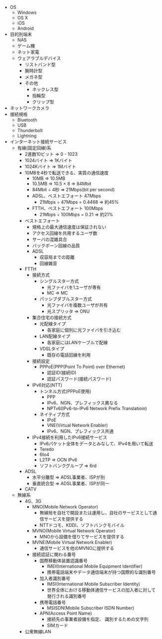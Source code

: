 - OS
    - Windows
    - OS X
    - iOS
    - Android
- 目的別端末
    - NAS
    - ゲーム機
    - ネット家電
    - ウェアラブルデバイス
        - リストバンド型
        - 腕時計型
        - メガネ型
        - その他
            - ネックレス型
            - 指輪型
            - クリップ型
- ネットワークカメラ
- 接続規格
    - Bluetooth
    - USB
    - Thunderbolt
    - Lightning
- インターネット接続サービス
    - 有線(固定回線)系
        - 2進数10ビット => 0 - 1023 
        - 1024バイト => 1Kバイト
        - 1024Kバイト => 1Mバイト
        - 10MBを4秒で転送できる、実質の通信速度
            - 10MB => 10.5MB
            - 10.5MB => 10.5 × 8 => 84Mbit
            - 84Mbit ÷ 4秒 => 21Mbps(bit per second)
            - ADSL、ベストエフォート 47Mbps
                - 21Mbps ÷ 47Mbps = 0.4468 => 約45%
            - FTTH、ベストエフォート 100Mbps
                - 21Mbps ÷ 100Mbps = 0.21 => 約21%
        - ベストエフォート
            - 規格上の最大通信速度は保証されない
            - アクセス回線を共用するユーザ数
            - サーバの混雑具合
            - バックボーン回線の品質
            - ADSL
                - 収容局までの距離
                - 回線雑音
        - FTTH
            - 接続方式
                - シングルスター方式
                    - 光ファイバを1ユーザが専有
                    - MC => MC
                - パッシブダブルスター方式
                    - 光ファイバを複数ユーザが共有
                    - 光スプリッタ => ONU
            - 集合住宅の接続方式
                - 光配線タイプ
                    - 各家庭に個別に光ファイバを引き込む
                - LAN配線タイプ
                    - 各家庭にはLANケーブルで配線
                - VDSLタイプ
                    - 既存の電話回線を利用
            - 接続設定
                - PPPoE(PPP(Point To Point) over Ethernet)
                    - 認証ID(接続ID)
                    - 認証パスワード(接続パスワード)
            - IPv6対応(NTT)
                - トンネル方式(PPPoE使用)
                    - PPP
                    - IPv6、NGN、プレフィックス異なる
                    - NPTv6(IPv6-to-IPv6 Network Prefix Translatioin)
                - ネイティブ方式
                    - IPoE
                    - VNE(Virtual Network Enabler)
                    - IPv6、NGN、プレフィックス共通
            - IPv4接続を利用したIPv6接続サービス
                - IPv6パケット全体をデータとみなして、IPv4を用いて転送
                - Teredo
                - 6to4
                - L2TP => OCN IPv6
                - ソフトバンクグループ => 6rd
        - ADSL
            - 水平分離型 => ADSL事業者、ISPが別
            - 垂直統合型 => ADSL事業者、ISPが同一
        - CATV
    - 無線系
        - 4G、3G
            - MNO(Mobile Network Operator)
                - 無線局を自社で開設または運用し、自社のサービスとして通信サービスを提供する
                - NTTドコモ、KDDI、ソフトバンクモバイル
            - MVNO(Mobile Virtual Network Operator)
                - MNOから設備を借りてサービスを提供する
            - MVNE(Mobile Virtual Network Enabler)
                - 通信サービスを他のMVNOに提供する
            - 接続認証に関わる番号
                - 国際移動体装置認識番号
                    - IMEI(International Mobile Equipment Identifier)
                    - 携帯電話端末やデータ通信端末が持つ国際的な識別番号
                - 加入者識別番号
                    - IMSI(International Mobile Subscriber Identity)
                    - 世界全体における移動体通信サービスの加入者に対して発行される識別番号
                - 携帯電話番号
                    - MSISDN(Mobile Subscriber ISDN Number)
                - APN(Access Point Name)
                    - 接続先の事業者設備を指定、
                    識別するための文字列
                    - SIMカード
        - 公衆無線LAN